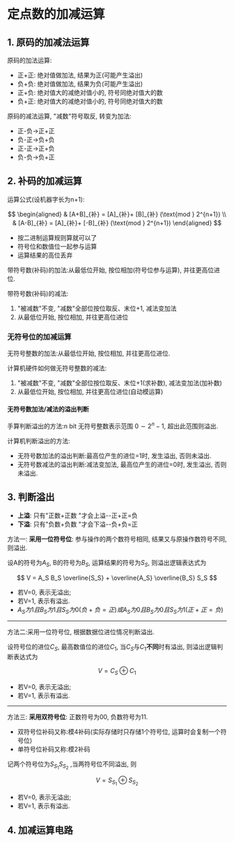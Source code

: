 # 定点数的加减运算

## 1. 原码的加减法运算

原码的加法运算:

- 正+正: 绝对值做加法, 结果为正(可能产生溢出)
- 负+负: 绝对值做加法, 结果为负(可能产生溢出)
- 正+负: 绝对值大的减绝对值小的, 符号同绝对值大的数
- 负+正: 绝对值大的减绝对值小的, 符号同绝对值大的数

原码的减法运算, "减数"符号取反, 转变为加法:

- 正-负$\to$正+正
- 负-正$\to$负+负
- 正-正$\to$正+负
- 负-负$\to$负+正

## 2. 补码的加减运算

运算公式(设机器字长为n+1):

$$
\begin{aligned}
	& [A+B]_{补} = [A]_{补}+ [B]_{补} (\text{mod } 2^{n+1}) \\
	& [A-B]_{补} = [A]_{补}+ [-B]_{补} (\text{mod } 2^{n+1})
\end{aligned}
$$

- 按⼆进制运算规则算就可以了
- 符号位和数值位⼀起参与运算
- 运算结果的高位丢弃

带符号数(补码)的加法:从最低位开始, 按位相加(符号位参与运算), 并往更高位进位.

带符号数(补码)的减法:

1. "被减数"不变, "减数"全部位按位取反、末位+1, 减法变加法
2. 从最低位开始, 按位相加, 并往更高位进位

### 无符号位的加减运算

无符号整数的加法:从最低位开始, 按位相加, 并往更高位进位.

计算机硬件如何做无符号整数的减法:

1. "被减数"不变, "减数"全部位按位取反、末位+1(求补数), 减法变加法(加补数)
2. 从最低位开始, 按位相加, 并往更高位进位(自动模运算)

#### 无符号数加法/减法的溢出判断

手算判断溢出的方法:n bit 无符号整数表示范围 $0\sim 2^{n}-1$, 超出此范围则溢出.

计算机判断溢出的方法:

- 无符号数加法的溢出判断:最高位产生的进位=1时, 发生溢出, 否则未溢出.
- 无符号数减法的溢出判断:减法变加法, 最高位产生的进位=0时, 发生溢出, 否则未溢出.

## 3. 判断溢出

- **上溢**: 只有"正数+正数 "才会上溢--正+正=负
- **下溢**: 只有"负数+负数 "才会下溢--负+负=正

方法一: **采用一位符号位**: 参与操作的两个数符号相同, 结果⼜与原操作数符号不同, 则溢出.

设A的符号为$A_S$, B的符号为$B_S$, 运算结果的符号为$S_S$, 则溢出逻辑表达式为

$$
V = A_S B_S \overline{S_S} + \overline{A_S} \overline{B_S} S_S
$$

- 若V=0, 表示无溢出;
- 若V=1, 表示有溢出.
- $A_S为1且B_S为1且S_S为0(负+负=正) 或 A_S为0且B_S为0且S_S为1(正+正=负)$

---

方法二:采用一位符号位, 根据数据位进位情况判断溢出.

设符号位的进位$C_S$, 最高数值位的进位$C_1$,
当$C_S$与$C_1$**不同**时有溢出, 则溢出逻辑判断表达式为

$$
V= C_S \oplus C_1
$$

- 若V=0, 表示无溢出;
- 若V=1, 表示有溢出.

---

方法三: **采用双符号位**: 正数符号为00, 负数符号为11.

- 双符号位补码又称:模4补码(实际存储时只存储1个符号位, 运算时会复制一个符号位)
- 单符号位补码又称:模2补码

记两个符号位为$S_{S_1}S_{S_2}$ ,当两符号位不同溢出, 则

$$
V= S_{S_1} \oplus S_{S_2}
$$

- 若V=0, 表示无溢出;
- 若V=1, 表示有溢出.

## 4. 加减运算电路
